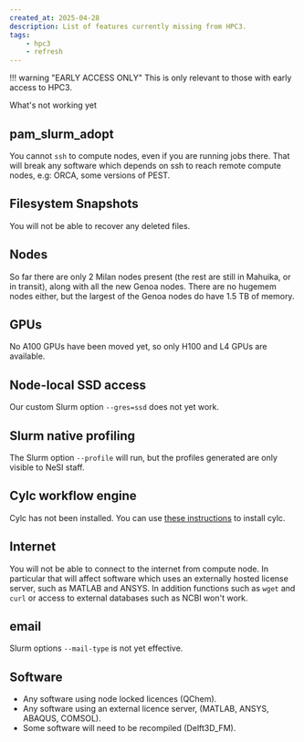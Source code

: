 ```yaml
---
created_at: 2025-04-28
description: List of features currently missing from HPC3.
tags: 
    - hpc3
    - refresh
---
```


!!! warning "EARLY ACCESS ONLY"
    This is only relevant to those with early access to HPC3.

What's not working yet

## pam_slurm_adopt

You cannot `ssh` to compute nodes, even if you are running jobs there.  That will break any software which depends on ssh to reach remote compute nodes, e.g: ORCA, some versions of PEST.

## Filesystem Snapshots

You will not be able to recover any deleted files.

## Nodes

So far there are only 2 Milan nodes present (the rest are still in Mahuika, or in transit), along with all the new Genoa nodes.  There are no hugemem nodes either, but the largest of the Genoa nodes do have 1.5 TB of memory.

## GPUs

No A100 GPUs have been moved yet, so only H100 and L4 GPUs are available.

## Node-local SSD access

Our custom Slurm option `--gres=ssd` does not yet work.

## Slurm native profiling

The Slurm option `--profile` will run, but the profiles generated are only visible to NeSI staff.

## Cylc workflow engine

Cylc has not been installed. You can use [these instructions](https://cylc.github.io/cylc-doc/stable/html/installation.html) to install cylc.

## Internet

You will not be able to connect to the internet from compute node. In particular that will affect software which uses an externally hosted license server, such as MATLAB and ANSYS.
In addition functions such as `wget` and `curl` or access to external databases such as NCBI won't work.

## email

Slurm options `--mail-type` is not yet effective.

## Software

- Any software using node locked licences (QChem).
- Any software using an external licence server,  (MATLAB, ANSYS, ABAQUS, COMSOL).
- Some software will need to be recompiled (Delft3D_FM).

